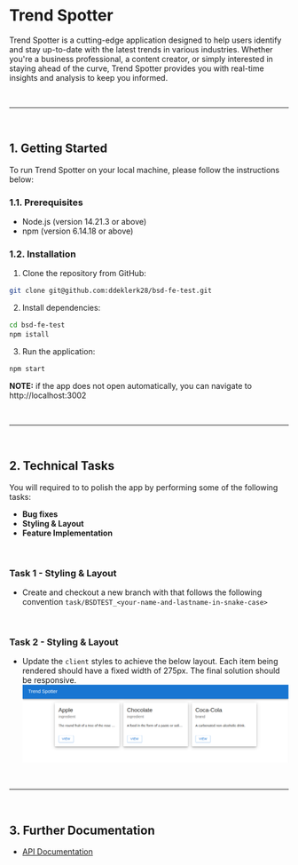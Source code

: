 # Trend Spotter

Trend Spotter is a cutting-edge application designed to help users identify and stay up-to-date with the latest trends in various industries. Whether you're a business professional, a content creator, or simply interested in staying ahead of the curve, Trend Spotter provides you with real-time insights and analysis to keep you informed.

<br />

---
<br />


## 1. Getting Started

To run Trend Spotter on your local machine, please follow the instructions below:

### 1.1. Prerequisites

- Node.js (version 14.21.3 or above)
- npm (version 6.14.18 or above)

### 1.2. Installation

1. Clone the repository from GitHub:

```bash
git clone git@github.com:ddeklerk28/bsd-fe-test.git
```
2.  Install dependencies:

```bash
cd bsd-fe-test
npm istall

```

3. Run the application:
```bash
npm start
```
**NOTE:**  if the app does not open automatically, you can navigate to http://localhost:3002

<br />

---
<br />


## 2. Technical Tasks

You will required to to polish the app by performing some of the following tasks:
- **Bug fixes**
- **Styling & Layout**
- **Feature Implementation**

<br />

### Task 1 - Styling & Layout
- Create and checkout a new branch with that follows the following convention `task/BSDTEST_<your-name-and-lastname-in-snake-case>`

<br />

### Task 2 - Styling & Layout
- Update the `client` styles to achieve the below layout. Each item being rendered should have a fixed width of 275px. The final solution should be responsive. 
![alt](./media/responsive-1.png)

<br />

---
<br />

## 3. Further Documentation

- [API Documentation](./server/API.md)